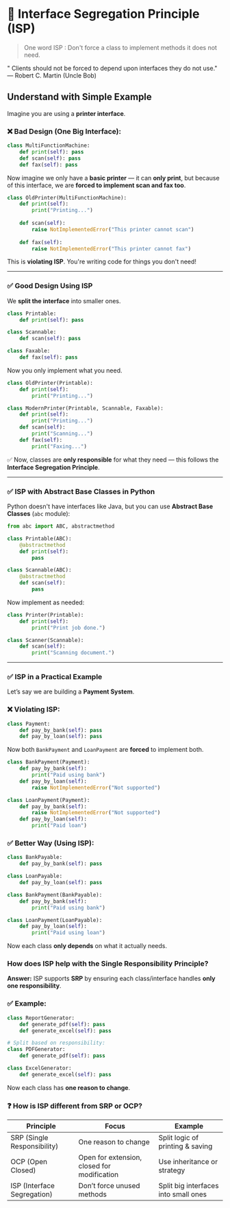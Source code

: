 
# 🧠 Interface Segregation Principle (ISP)

> One word ISP : Don't force a class to implement methods it does not need.

" Clients should not be forced to depend upon interfaces they do not use." — Robert C. Martin (Uncle Bob)

## Understand with Simple Example

Imagine you are using a **printer interface**.

### ❌ Bad Design (One Big Interface):

```python
class MultiFunctionMachine:
    def print(self): pass
    def scan(self): pass
    def fax(self): pass
```

Now imagine we only have a **basic printer** — it can **only print**, but because of this interface, we are **forced to implement scan and fax too**.

```python
class OldPrinter(MultiFunctionMachine):
    def print(self):
        print("Printing...")
    
    def scan(self):
        raise NotImplementedError("This printer cannot scan")
    
    def fax(self):
        raise NotImplementedError("This printer cannot fax")
```

This is **violating ISP**. You're writing code for things you don't need!

---

### ✅ Good Design Using ISP

We **split the interface** into smaller ones.

```python
class Printable:
    def print(self): pass

class Scannable:
    def scan(self): pass

class Faxable:
    def fax(self): pass
```

Now you only implement what you need.

```python
class OldPrinter(Printable):
    def print(self):
        print("Printing...")

class ModernPrinter(Printable, Scannable, Faxable):
    def print(self):
        print("Printing...")
    def scan(self):
        print("Scanning...")
    def fax(self):
        print("Faxing...")
```

✅ Now, classes are **only responsible** for what they need — this follows the **Interface Segregation Principle**.

---

### ✅ ISP with Abstract Base Classes in Python

Python doesn't have interfaces like Java, but you can use **Abstract Base Classes** (`abc` module):

```python
from abc import ABC, abstractmethod

class Printable(ABC):
    @abstractmethod
    def print(self):
        pass

class Scannable(ABC):
    @abstractmethod
    def scan(self):
        pass
```

Now implement as needed:

```python
class Printer(Printable):
    def print(self):
        print("Print job done.")

class Scanner(Scannable):
    def scan(self):
        print("Scanning document.")
```

---

### ✅ ISP in a Practical Example

Let’s say we are building a **Payment System**.

### ❌ Violating ISP:

```python
class Payment:
    def pay_by_bank(self): pass
    def pay_by_loan(self): pass
```

Now both `BankPayment` and `LoanPayment` are **forced** to implement both.

```python
class BankPayment(Payment):
    def pay_by_bank(self):
        print("Paid using bank")
    def pay_by_loan(self):
        raise NotImplementedError("Not supported")

class LoanPayment(Payment):
    def pay_by_bank(self):
        raise NotImplementedError("Not supported")
    def pay_by_loan(self):
        print("Paid loan")
```

### ✅ Better Way (Using ISP):

```python
class BankPayable:
    def pay_by_bank(self): pass

class LoanPayable:
    def pay_by_loan(self): pass

class BankPayment(BankPayable):
    def pay_by_bank(self):
        print("Paid using bank")

class LoanPayment(LoanPayable):
    def pay_by_loan(self):
        print("Paid using loan")
```

Now each class **only depends** on what it actually needs.

### How does ISP help with the Single Responsibility Principle?

**Answer:**
ISP supports **SRP** by ensuring each class/interface handles **only one responsibility**.

### ✅ Example:

```python
class ReportGenerator:
    def generate_pdf(self): pass
    def generate_excel(self): pass

# Split based on responsibility:
class PDFGenerator:
    def generate_pdf(self): pass

class ExcelGenerator:
    def generate_excel(self): pass
```

Now each class has **one reason to change**.


### ❓ How is ISP different from SRP or OCP?

| Principle                   | Focus                                       | Example                              |
| --------------------------- | ------------------------------------------- | ------------------------------------ |
| SRP (Single Responsibility) | One reason to change                        | Split logic of printing & saving     |
| OCP (Open Closed)           | Open for extension, closed for modification | Use inheritance or strategy          |
| ISP (Interface Segregation) | Don’t force unused methods                  | Split big interfaces into small ones |

